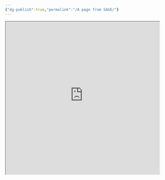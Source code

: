 ```yaml
---
{"dg-publish":true,"permalink":"/A page from SAGE/"}
---
```


<iframe webkitAllowFullScreen="true" mozallowfullscreen="true" allowFullScreen="true" width="100%" height="500px" src="https://sk-sagepub-com.eresourcesptsl.ukm.remotexs.co/books/embed/how-to-build-social-science-theories/n9.xml?tab=Contents&token=78098700-9888-459f-b0e1-e0bf01400e545243899b6cd0b6acac84286ae9c5cdac4eba037a61bde06f5e101054fd03ec96">Your browser does not support iFrames.</iframe>
